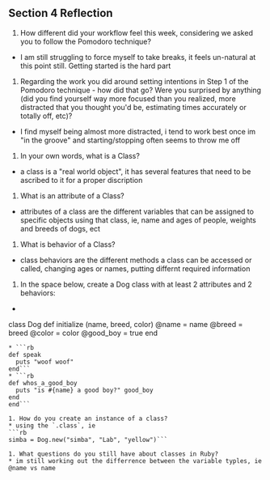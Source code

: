 ## Section 4 Reflection

1. How different did your workflow feel this week, considering we asked you to follow the Pomodoro technique?
  * I am still struggling to force myself to take breaks, it feels un-natural at this point still. Getting started is the hard part

1. Regarding the work you did around setting intentions in Step 1 of the Pomodoro technique - how did that go? Were you surprised by anything (did you find yourself way more focused than you realized, more distracted that you thought you'd be, estimating times accurately or totally off, etc)?
  * I find myself being almost more distracted, i tend to work best once im "in the groove" and starting/stopping often seems to throw me off
1. In your own words, what is a Class?
  * a class is a "real world object", it has several features that need to be ascribed to it for a proper discription
1. What is an attribute of a Class?
  * attributes of a class are the different variables that can be assigned to specific objects using that class, ie, name and ages of people, weights and breeds of dogs, ect
1. What is behavior of a Class?
  * class behaviors are the different methods a class can be accessed or called, changing ages or names, putting differnt required information
1. In the space below, create a Dog class with at least 2 attributes and 2 behaviors:

  * ```rb
class Dog
  def initialize (name, breed, color)
    @name = name
    @breed = breed
    @color = color
    @good_boy = true
  end
  ```
  * ```rb
  def speak
    puts "woof woof"
  end```
  * ```rb
  def whos_a_good_boy
    puts "is #{name} a good boy?" good_boy
  end
end```

1. How do you create an instance of a class?
  * using the `.class`, ie
  ```rb
  simba = Dog.new("simba", "Lab", "yellow")```

1. What questions do you still have about classes in Ruby?
  * im still working out the differrence between the variable typles, ie @name vs name
